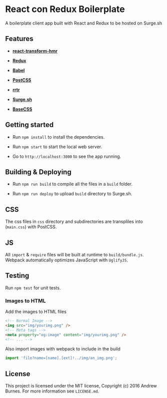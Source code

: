 # React con Redux Boilerplate

A boilerplate client app built with React and Redux to be hosted on Surge.sh

## Features

- [**react-transform-hmr**](https://github.com/gaearon/react-transform-hmr)

- [**Redux**](https://github.com/rackt/redux)

- [**Babel**](http://babeljs.io/)

- [**PostCSS**](https://github.com/postcss/postcss)

- [**rrtr**](https://github.com/taion/rrtr)

- [**Surge.sh**](https://surge.sh/)

- [**BaseCSS**](http://www.basscss.com/)


## Getting started

- Run `npm install` to install the dependencies.

- Run `npm start` to start the local web server.

- Go to `http://localhost:3000` to see the app running.

## Building & Deploying

- Run `npm run build` to compile all the files in a `build` folder.

- Run `npm run deploy` to upload `build` directory to Surge.sh.


## CSS

The css files in `css` directory and subdirectories are transpliles into (`main.css`) with PostCSS.

## JS

All `import` & `require` files will be built at runtime to `build/bundle.js`. Webpack automatically optimizes JavaScript with `UglifyJS`.

## Testing

Run `npm test` for unit tests.

### Images to HTML

Add the images to HTML files

```HTML
<!-- Normal Image -->
<img src="img/yourimg.png" />
<!-- Meta tags -->
<meta property="og:image" content="img/yourimg.png" />
<!-- ... -->
```
Also import images with webpack to include in the build

```JavaScript
import 'file?name=[name].[ext]!../img/an_img.png';
```

## License

This project is licensed under the MIT license, Copyright (c) 2016 Andrew Burnes. For more information see `LICENSE.md`.
